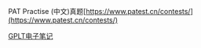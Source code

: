 PAT Practise (中文)真题[https://www.patest.cn/contests/](https://www.patest.cn/contests/)



[GPLT电子笔记](GPLT#readme)